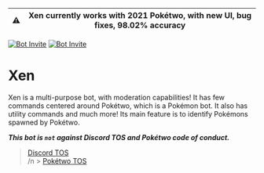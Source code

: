 | ⚠️  |      Xen currently works with 2021 Pokétwo, with new UI, bug fixes, 98.02% accuracy      |
|----------|:-------------:|

[![Bot Invite](https://img.shields.io/badge/Bot%20Invite-Xen-brightgreen.svg?style=flat)](https://discord.com/api/oauth2/authorize?client_id=826935014049972265&permissions=511049&scope=bot%20applications.commands)
[![Bot Invite](https://img.shields.io/badge/Discord-Join%20Here-blue.svg?style=flat)](https://discord.gg/futureworld)

# Xen

Xen is a multi-purpose bot, with moderation capabilities! It has few commands centered around Pokétwo, which is a Pokémon bot. It also has utility commands and much more! Its main feature is to identify Pokémons spawned by Pokétwo.

**_This bot is `not` against Discord TOS and Pokétwo code of conduct._**
> [Discord TOS](https://discord.com/terms)  
/n > [Pokétwo TOS](https://poketwo.net/code-of-conduct)
